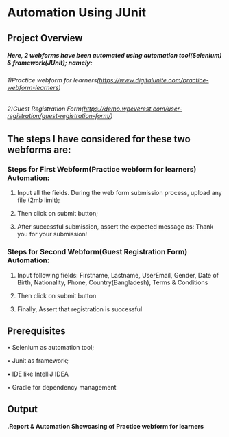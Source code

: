 # Automation Using JUnit

## Project Overview

##### Here, 2 webforms have been automated using automation tool(Selenium) & framework(JUnit); namely:

###### 1)Practice webform for learners(https://www.digitalunite.com/practice-webform-learners)

###### 2)Guest Registration Form(https://demo.wpeverest.com/user-registration/guest-registration-form/)



## The steps I have considered for these two webforms are:

### Steps for First Webform(Practice webform for learners) Automation:

1. Input all the fields. During the web form submission process, upload any file (2mb limit);

2. Then click on submit button;
 
3. After successful submission, assert the expected message as: Thank you for your submission!

### Steps for Second Webform(Guest Registration Form) Automation:

1. Input following fields: Firstname, Lastname, UserEmail, Gender, Date of Birth, Nationality, Phone, Country(Bangladesh), Terms & Conditions
  
2. Then click on submit button
   
3. Finally, Assert that registration is successful

## Prerequisites

•	Selenium as automation tool;

•	Junit as framework;

•	IDE like IntelliJ IDEA

•	Gradle for dependency management

## Output
 #### .Report & Automation Showcasing of Practice webform for learners

 
